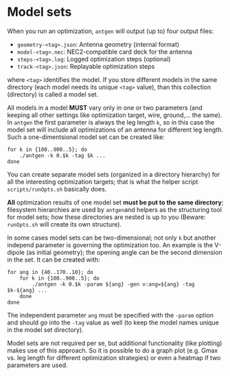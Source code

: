 # Model sets

When you run an optimization, `antgen` will output (up to) four output files:

* `geometry-<tag>.json`: Antenna geometry (internal format)
* `model-<tag>.nec`: NEC2-compatible card deck for the antenna
* `steps-<tag>.log`: Logged optimization steps (optional)
* `track-<tag>.json`: Replayable optimization steps

where `<tag>` identifies the model. If you store different models in the
same directory (each model needs its unique `<tag>` value), than this
collection (directory) is called a model set.

All models in a model **MUST** vary only in one or two parameters
(and keeping all other settings like optimization target, wire, ground,...
the same). In `antgen` the first parameter is always the leg length `k`,
so in this case the model set will include all optimizations of an
antenna for different leg length. Such a one-dimentsional model set can be
created like:

    for k in {100..900..5}; do
        ./antgen -k 0.$k -tag $k ...
    done

You can create separate model sets (organized in a directory hierarchy) for
all the interesting optimization targets; that is what the helper script
`scripts/runOpts.sh` basically does.

**All** optimization results of one model set
**must be put to the same directory**; filesystem hierarchies are used by
`antgen`and helpers as the structuring tool for model sets; how these
directories are nested is up to you (Beware: `runOpts.sh` will create its
own structure).

In some cases model sets can be two-dimensional; not only `k` but another
independ parameter is governing the optimization too. An example is the
V-dipole (as initial geometry); the opening angle can be the second dimension
in the set. It can be created with:

    for ang in {40..170..10}; do
        for k in {100..900..5}; do
            ./antgen -k 0.$k -param ${ang} -gen v:ang=${ang} -tag $k-${ang} ...
        done
    done

The independent parameter `ang` must be specified with the `-param` option
and should go into the `-tag` value as well (to keep the model names unique
in the model set directory).

Model sets are not required per se, but additional functionality (like
plotting) makes use of this approach. So it is possible to do a graph plot
(e.g. Gmax vs. leg length for different optimization strategies) or even
a heatmap if two parameters are used.
